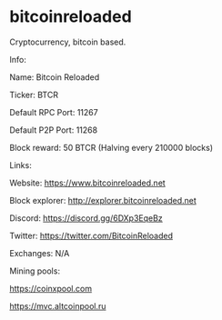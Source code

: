 # bitcoinreloaded

Cryptocurrency, bitcoin based.


Info:

Name: Bitcoin Reloaded

Ticker: BTCR

Default RPC Port: 11267

Default P2P Port: 11268

Block reward: 50 BTCR (Halving every 210000 blocks)



Links:

Website: https://www.bitcoinreloaded.net

Block explorer: http://explorer.bitcoinreloaded.net

Discord: https://discord.gg/6DXp3EqeBz

Twitter: https://twitter.com/BitcoinReloaded

Exchanges: N/A

Mining pools:

https://coinxpool.com

https://mvc.altcoinpool.ru


